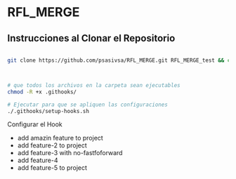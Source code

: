 # RFL_MERGE



## Instrucciones al Clonar el Repositorio
```bash

git clone https://github.com/psasivsa/RFL_MERGE.git RFL_MERGE_test && cd RFL_MERGE_test && chmod -R +x .githooks/ && ./.githooks/setup-hooks.sh



# que todos los archivos en la carpeta sean ejecutables
chmod -R +x .githooks/

# Ejecutar para que se apliquen las configuraciones
./.githooks/setup-hooks.sh


```
Configurar el Hook


- add amazin feature to project
- add feature-2 to project
- add feature-3 with no-fastfoforward 
- add feature-4
- add feature-5 to project